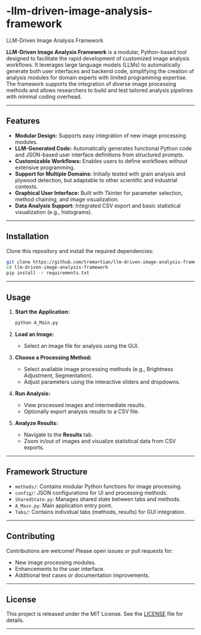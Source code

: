 # -llm-driven-image-analysis-framework
LLM-Driven Image Analysis Framework


**LLM-Driven Image Analysis Framework** is a modular, Python-based tool designed to facilitate the rapid development of customized image analysis workflows. It leverages large language models (LLMs) to automatically generate both user interfaces and backend code, simplifying the creation of analysis modules for domain experts with limited programming expertise. The framework supports the integration of diverse image processing methods and allows researchers to build and test tailored analysis pipelines with minimal coding overhead.

---

## Features

* **Modular Design:** Supports easy integration of new image processing modules.
* **LLM-Generated Code:** Automatically generates functional Python code and JSON-based user interface definitions from structured prompts.
* **Customizable Workflows:** Enables users to define workflows without extensive programming.
* **Support for Multiple Domains:** Initially tested with grain analysis and plywood detection, but adaptable to other scientific and industrial contexts.
* **Graphical User Interface:** Built with Tkinter for parameter selection, method chaining, and image visualization.
* **Data Analysis Support:** Integrated CSV export and basic statistical visualization (e.g., histograms).

---

## Installation

Clone this repository and install the required dependencies:

```bash
git clone https://github.com/tremartian/llm-driven-image-analysis-framework.git
cd llm-driven-image-analysis-framework
pip install -r requirements.txt
```

---

## Usage

1. **Start the Application:**

   ```bash
   python A_Main.py
   ```

2. **Load an Image:**

   * Select an image file for analysis using the GUI.

3. **Choose a Processing Method:**

   * Select available image processing methods (e.g., Brightness Adjustment, Segmentation).
   * Adjust parameters using the interactive sliders and dropdowns.

4. **Run Analysis:**

   * View processed images and intermediate results.
   * Optionally export analysis results to a CSV file.

5. **Analyze Results:**

   * Navigate to the **Results** tab.
   * Zoom in/out of images and visualize statistical data from CSV exports.

---

## Framework Structure

* `methods/`: Contains modular Python functions for image processing.
* `config/`: JSON configurations for UI and processing methods.
* `SharedState.py`: Manages shared state between tabs and methods.
* `A_Main.py`: Main application entry point.
* `Tabs/`: Contains individual tabs (methods, results) for GUI integration.

---

## Contributing

Contributions are welcome! Please open issues or pull requests for:

* New image processing modules.
* Enhancements to the user interface.
* Additional test cases or documentation improvements.

---

## License

This project is released under the MIT License. See the [LICENSE](LICENSE) file for details.

---


